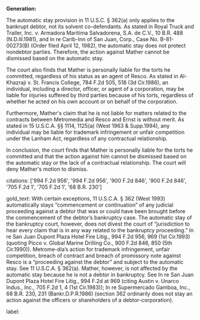 **Generation:**



The automatic stay provision in 11 U.S.C. § 362(a) only applies to the bankrupt debtor, not its solvent co-defendants. As stated in Royal Truck and Trailer, Inc. v. Armadora Maritima Salvadorena, S.A. de C.V., 10 B.R. 488 (N.D.Ill.1981), and In re Carib-Inn of San Juan, Corp., Case No. B-81-00273(B) (Order filed April 12, 1982), the automatic stay does not protect nondebtor parties. Therefore, the action against Mather cannot be dismissed based on the automatic stay.

The court also finds that Mather is personally liable for the torts he committed, regardless of his status as an agent of Resco. As stated in Al-Khazraji v. St. Francis College, 784 F.2d 505, 518 (3d Cir.1986), an individual, including a director, officer, or agent of a corporation, may be liable for injuries suffered by third parties because of his torts, regardless of whether he acted on his own account or on behalf of the corporation.

Furthermore, Mather's claim that he is not liable for matters related to the contracts between Metromedia and Resco and Ernst is without merit. As stated in 15 U.S.C.A. §§ 1114, 1125(a) (West 1963 & Supp.1994), any individual may be liable for trademark infringement or unfair competition under the Lanham Act, regardless of any contractual relationship.

In conclusion, the court finds that Mather is personally liable for the torts he committed and that the action against him cannot be dismissed based on the automatic stay or the lack of a contractual relationship. The court will deny Mather's motion to dismiss.



citations: ['994 F.2d 956', '994 F.2d 956', '900 F.2d 846', '900 F.2d 846', '705 F.2d 1', '705 F.2d 1', '68 B.R. 230']

gold_text: With certain exceptions, 11 U.S.C.A. § 362 (West 1993) automatically stays “commencement or continuation” of any judicial proceeding against a debtor that was or could have been brought before the commencement of the debtor’s bankruptcy case. The automatic stay of the bankruptcy court, however, does not divest the court of “jurisdiction to hear every claim that is in any way related to the bankruptcy proceeding.” In re San Juan Dupont Plaza Hotel Fire Litig., 994 F.2d 956, 969 (1st Cir.1993) (quoting Picco v. Global Marine Drilling Co., 900 F.2d 846, 850 (5th Cir.1990)). Metrome-dia’s action for trademark infringement, unfair competition, breach of contract and breach of promissory note against Resco is a “proceeding against the debtor” and subject to the automatic stay. See 11 U.S.C.A. § 362(a). Mather, however, is not affected by the automatic stay because he is not a debtor in bankruptcy. See In re San Juan Dupont Plaza Hotel Fire Litig., 994 F.2d at 969 (citing Austin v. Unarco Indus., Inc., 705 F.2d 1, 4 (1st Cir.1983)); In re Supermercado Gamboa, Inc., 68 B.R. 230, 231 (Bankr.D.P.R.1986) (section 362 ordinarily does not stay an action against the officers or shareholders of a debtor-corporation).

label: 